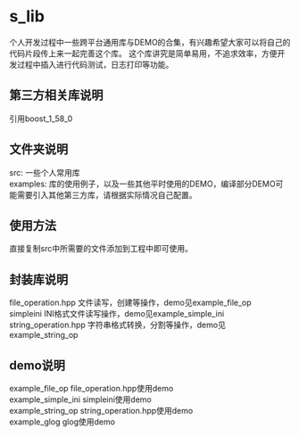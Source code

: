 s_lib
===========

个人开发过程中一些跨平台通用库与DEMO的合集，有兴趣希望大家可以将自己的代码片段传上来一起完善这个库。
这个库讲究是简单易用，不追求效率，方便开发过程中插入进行代码测试，日志打印等功能。


第三方相关库说明
------

引用boost_1_58_0  

文件夹说明
------

src: 		一些个人常用库  
examples:	库的使用例子，以及一些其他平时使用的DEMO，编译部分DEMO可能需要引入其他第三方库，请根据实际情况自己配置。  

使用方法
------

直接复制src中所需要的文件添加到工程中即可使用。  

封装库说明
------

file_operation.hpp		文件读写，创建等操作，demo见example_file_op  
simpleini				INI格式文件读写操作，demo见example_simple_ini  
string_operation.hpp	字符串格式转换，分割等操作，demo见example_string_op  

demo说明
------

example_file_op			file_operation.hpp使用demo  
example_simple_ini		simpleini使用demo  
example_string_op		string_operation.hpp使用demo  
example_glog			glog使用demo  
